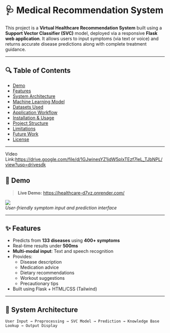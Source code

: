 # 🩺 Medical Recommendation System

This project is a **Virtual Healthcare Recommendation System** built using a **Support Vector Classifier (SVC)** model, deployed via a responsive **Flask web application**. It allows users to input symptoms (via text or voice) and returns accurate disease predictions along with complete treatment guidance.

---

## 🔍 Table of Contents

- [Demo](#-demo)
- [Features](#-features)
- [System Architecture](#-system-architecture)
- [Machine Learning Model](#-machine-learning-model)
- [Datasets Used](#-datasets-used)
- [Application Workflow](#-application-workflow)
- [Installation & Usage](#-installation--usage)
- [Project Structure](#-project-structure)
- [Limitations](#-limitations)
- [Future Work](#-future-work)
- [License](#-license)

---
Video Link:https://drive.google.com/file/d/1GJwinesYZ1jdW5plxTEzf7leL_TJbNPL/view?usp=drivesdk
## 🚀 Demo

> **Live Demo:** https://healthcare-d7vz.onrender.com/

![](./screenshots/interface.png)  
*User-friendly symptom input and prediction interface*

---

## ✨ Features

- Predicts from **133 diseases** using **400+ symptoms**
- Real-time results under **500ms**
- **Multi-modal input**: Text and speech recognition
- Provides:
  - Disease description
  - Medication advice
  - Dietary recommendations
  - Workout suggestions
  - Precautionary tips
- Built using Flask + HTML/CSS (Tailwind)

---

## 🧠 System Architecture

```plaintext
User Input → Preprocessing → SVC Model → Prediction → Knowledge Base Lookup → Output Display
